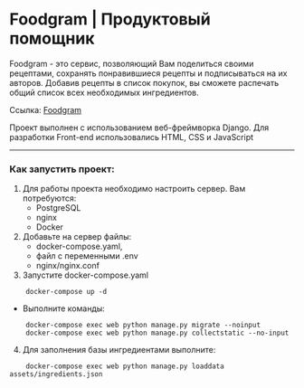 # Foodgram | Продуктовый помощник

Foodgram - это сервис, позволяющий Вам поделиться своими рецептами, сохранять понравившиеся рецепты и подписываться на их авторов. Добавив рецепты в список покупок, вы сможете распечать общий список всех необходимых ингредиентов.

Ссылка: [Foodgram](http://130.193.54.164/)

Проект выполнен с использованием веб-фреймворка Django.
Для разработки Front-end использовались HTML, CSS и JavaScript
___________________________________________________________________
### Как запустить проект:
1. Для работы проекта необходимо настроить сервер. Вам потребуются:
    + PostgreSQL
    + nginx
    + Docker
2. Добавьте на сервер файлы:
    + docker-compose.yaml, 
    + файл с переменными .env 
    + nginx/nginx.conf
3. Запустите docker-compose.yaml
```
    docker-compose up -d
```
+ Выполните команды:
```
    docker-compose exec web python manage.py migrate --noinput
    docker-compose exec web python manage.py collectstatic --no-input
```
4. Для заполнения базы ингредиентами выполните:
```
    docker-compose exec web python manage.py loaddata assets/ingredients.json
```
